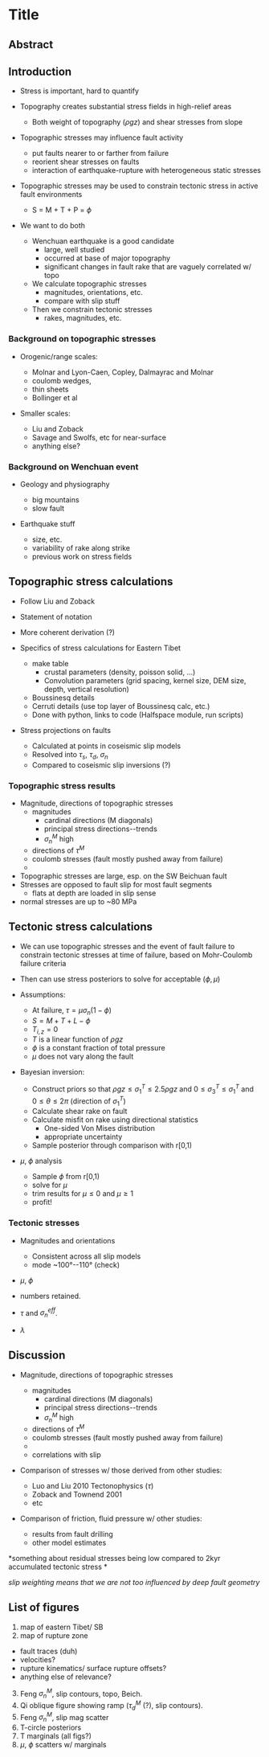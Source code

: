 # Title

## Abstract

## Introduction
- Stress is important, hard to quantify

- Topography creates substantial stress fields in high-relief areas
    - Both weight of topography ($\rho g z$) and shear stresses from slope
 
- Topographic stresses may influence fault activity
    - put faults nearer to or farther from failure
    - reorient shear stresses on faults
    - interaction of earthquake-rupture with heterogeneous static stresses

- Topographic stresses may be used to constrain tectonic stress in active fault
  environments
    - S = M + T + P = $\phi$

- We want to do both
    - Wenchuan earthquake is a good candidate
        - large, well studied
        - occurred at base of major topography
        - significant changes in fault rake that are vaguely correlated w/ topo
    - We calculate topographic stresses
        - magnitudes, orientations, etc.
        - compare with slip stuff
    - Then we constrain tectonic stresses
        - rakes, magnitudes, etc.


### Background on topographic stresses
- Orogenic/range scales: 
    - Molnar and Lyon-Caen, Copley, Dalmayrac and Molnar
    - coulomb wedges, 
    - thin sheets
    - Bollinger et al

- Smaller scales:
    - Liu and Zoback
	- Savage and Swolfs, etc for near-surface
    - anything else?

### Background on Wenchuan event
- Geology and physiography
    - big mountains
    - slow fault

- Earthquake stuff
    - size, etc.
    - variability of rake along strike
    - previous work on stress fields

## Topographic stress calculations
- Follow Liu and Zoback
- Statement of notation
- More coherent derivation (?) 
- Specifics of stress calculations for Eastern Tibet
	- make table
		- crustal parameters (density, poisson solid, ...)
		- Convolution parameters (grid spacing, kernel size, DEM size,
								  depth, vertical resolution)
	- Boussinesq details
	- Cerruti details (use top layer of Boussinesq calc, etc.)
	- Done with python, links to code (Halfspace module, run scripts)

- Stress projections on faults
	- Calculated at points in coseismic slip models
	- Resolved into $\tau_s$, $\tau_d$, $\sigma_n$
	- Compared to coseismic slip inversions (?)

### Topographic stress results

- Magnitude, directions of topographic stresses
    - magnitudes
        - cardinal directions (M diagonals)
        - principal stress directions--trends
        - $\sigma_n^M$ high
    - directions of $\tau^M$
    - coulomb stresses (fault mostly pushed away from failure)
    - 
- Topographic stresses are large, esp. on the SW Beichuan fault
- Stresses are opposed to fault slip for most fault segments
    - flats at depth are loaded in slip sense
- normal stresses are up to ~80 MPa

## Tectonic stress calculations
- We can use topographic stresses and the event of fault failure to constrain
  tectonic stresses at time of failure, based on Mohr-Coulomb failure criteria
- Then can use stress posteriors to solve for acceptable $(\phi, \mu)$

- Assumptions:
	- At failure, $\tau = \mu \sigma_n (1 - \phi)$
	- $S = M + T + L - \phi$
    - $T_{i,z} = 0$
	- $T$ is a linear function of $\rho g z$
	- $\phi$ is a constant fraction of total pressure
	- $\mu$ does not vary along the fault

- Bayesian inversion:
	- Construct priors so that $\rho g z \le \sigma_1^T \le 2.5 \rho g z$ and 
	  $0 \le \sigma_3^T \le \sigma_1^T$ and $0 \le \theta \le 2 \pi$ (direction
	  of $\sigma_1^T$)
	- Calculate shear rake on fault
	- Calculate misfit on rake using directional statistics
		- One-sided Von Mises distribution
		- appropriate uncertainty
	- Sample posterior through comparison with r[0,1)

- $\mu, \; \phi$ analysis
	- Sample $\phi$ from r[0,1)
	- solve for $\mu$
	- trim results for $\mu \le 0$ and $\mu \ge 1$
	- profit!

### Tectonic stresses
- Magnitudes and orientations
    - Consistent across all slip models
    - mode ~100°--110° (check)




- $\mu, \; \phi$ 
- numbers retained.
- $\tau$ and $\sigma_n^{eff}$.
- $\lambda$

## Discussion

- Magnitude, directions of topographic stresses
    - magnitudes
        - cardinal directions (M diagonals)
        - principal stress directions--trends
        - $\sigma_n^M$ high
    - directions of $\tau^M$
    - coulomb stresses (fault mostly pushed away from failure)
    - 
    - correlations with slip


- Comparison of stresses w/ those derived from other studies:
    - Luo and Liu 2010 Tectonophysics ($\tau$)
    - Zoback and Townend 2001
    - etc

- Comparison of friction, fluid pressure w/ other studies:
    - results from fault drilling
    - other model estimates








*something about residual stresses being low compared to 2kyr accumulated
tectonic stress *

*slip weighting means that we are not too influenced by deep fault geometry*



## List of figures
1. map of eastern Tibet/ SB
2. map of rupture zone
  - fault traces (duh)
  - velocities?
  - rupture kinematics/ surface rupture offsets?
  - anything else of relevance?
3. Feng $\sigma^M_n$, slip contours, topo, Beich.
4. Qi oblique figure showing ramp ($\tau^M_d$ (?), slip contours).
4. Feng $\sigma^M_n$, slip mag scatter
5. T-circle posteriors
6. T marginals (all figs?)
7. $\mu$, $\phi$ scatters w/ marginals 
